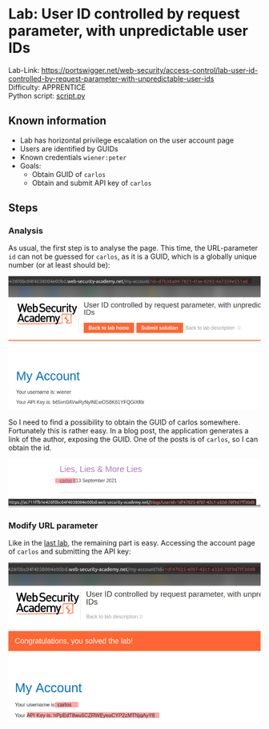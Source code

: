 # Lab: User ID controlled by request parameter, with unpredictable user IDs

Lab-Link: <https://portswigger.net/web-security/access-control/lab-user-id-controlled-by-request-parameter-with-unpredictable-user-ids>  
Difficulty: APPRENTICE  
Python script: [script.py](script.py)  

## Known information

- Lab has horizontal privilege escalation on the user account page
- Users are identified by GUIDs
- Known credentials `wiener:peter`
- Goals:
  - Obtain GUID of `carlos`
  - Obtain and submit API key of `carlos`

## Steps

### Analysis

As usual, the first step is to analyse the page. This time, the URL-parameter `id` can not be guessed for `carlos`, as it is a GUID, which is a globally unique number (or at least should be):

![account_page_wiener](img/account_page_wiener.png)

So I need to find a possibility to obtain the GUID of carlos somewhere. Fortunately this is rather easy. In a blog post, the application generates a link of the author, exposing the GUID. One of the posts is of `carlos`, so I can obtain the id.

![blog_post_carlos](img/blog_post_carlos.png)

### Modify URL parameter

Like in the [last lab](../User_ID_controlled_by_request_parameter/README.md), the remaining part is easy. Accessing the account page of `carlos` and submitting the API key:

![account_page_carlos](img/account_page_carlos.png)
